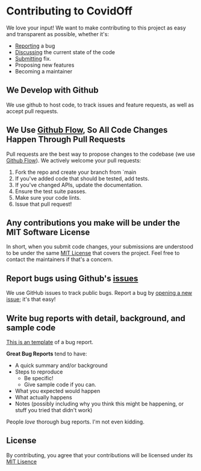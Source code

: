 # Contributing to CovidOff
We love your input! We want to make contributing to this project as easy and transparent as possible, whether it's:

- [Reporting](https://github.com/covidoff/covidoff/issues) a bug
- [Discussing](https://github.com/covidoff/covidoff/discussions) the current state of the code
- [Submitting](https://github.com/covidoff/covidoff/pulls) fix.
- Proposing new features
- Becoming a maintainer

## We Develop with Github
We use github to host code, to track issues and feature requests, as well as accept pull requests.

## We Use [Github Flow](https://guides.github.com/introduction/flow/index.html), So All Code Changes Happen Through Pull Requests
Pull requests are the best way to propose changes to the codebase (we use [Github Flow](https://guides.github.com/introduction/flow/index.html)). We actively welcome your pull requests:

1. Fork the repo and create your branch from `main
2. If you've added code that should be tested, add tests.
3. If you've changed APIs, update the documentation.
4. Ensure the test suite passes.
5. Make sure your code lints.
6. Issue that pull request!

## Any contributions you make will be under the MIT Software License
In short, when you submit code changes, your submissions are understood to be under the same [MIT License](http://choosealicense.com/licenses/mit/) that covers the project. Feel free to contact the maintainers if that's a concern.

## Report bugs using Github's [issues](https://github.com/covidoff/covidoff/issues)
We use GitHub issues to track public bugs. Report a bug by [opening a new issue](); it's that easy!

## Write bug reports with detail, background, and sample code
[This is an template](https://github.com/covidoff/covidoff/issues/new?assignees=&labels=&template=bug_report.md&title=) of a bug report.

**Great Bug Reports** tend to have:

- A quick summary and/or background
- Steps to reproduce
  - Be specific!
  - Give sample code if you can.
- What you expected would happen
- What actually happens
- Notes (possibly including why you think this might be happening, or stuff you tried that didn't work)

People *love* thorough bug reports. I'm not even kidding.

## License
By contributing, you agree that your contributions will be licensed under its [MIT Lisence](https://github.com/covidoff/covidoff/blob/main/LICENSE)
